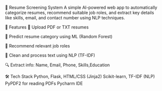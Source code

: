🧠 Resume Screening System
A simple AI-powered web app to automatically categorize resumes, recommend suitable job roles, and extract key details like skills, email, and contact number using NLP techniques.

🚀 Features
📄 Upload PDF or TXT resumes

🧠 Predict resume category using ML (Random Forest)

💼 Recommend relevant job roles

🧹 Clean and process text using NLP (TF-IDF)

🔍 Extract info: Name, Email, Phone, Skills,Education

🛠 Tech Stack
Python, Flask, HTML/CSS (Jinja2)
Scikit-learn, TF-IDF (NLP)
PyPDF2 for reading PDFs
Pycharm IDE


